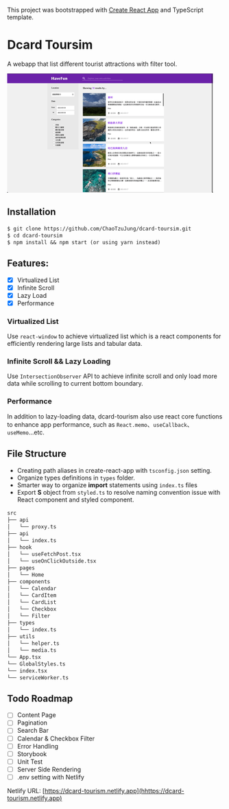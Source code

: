 This project was bootstrapped with [Create React App](https://github.com/facebook/create-react-app) and TypeScript template.

# Dcard Toursim
A webapp that list different tourist attractions with filter tool. 

![image](./assets/dcard-toursim.gif)

## Installation

```shell
$ git clone https://github.com/ChaoTzuJung/dcard-toursim.git
$ cd dcard-toursim
$ npm install && npm start (or using yarn instead)
```

## Features:
  - [X] Virtualized List
  - [X] Infinite Scroll
  - [X] Lazy Load
  - [X] Performance

### Virtualized List
Use `react-window` to achieve virtualized list which is a react components for efficiently rendering large lists and tabular data.

### Infinite Scroll && Lazy Loading
Use `IntersectionObserver` API to achieve infinite scroll and only load more data while scrolling to current bottom boundary.

### Performance
In addition to lazy-loading data, dcard-tourism also use react core functions to enhance app performance, such as `React.memo`、`useCallback`、`useMemo`...etc.

## File Structure
- Creating path aliases in create-react-app with `tsconfig.json` setting.
- Organize types definitions in `types` folder.
- Smarter way to organize **import** statements using `index.ts` files
- Export **S** object from `styled.ts` to resolve naming convention issue with React component and styled component.
```
src
├── api
│   └── proxy.ts
├── api
│   └── index.ts
├── hook
│   └── useFetchPost.tsx
│   └── useOnClickOutside.tsx
├── pages
│   └── Home
├── components
│   └── Calendar
│   └── CardItem
│   └── CardList
│   └── Checkbox
│   └── Filter
├── types
│   └── index.ts
├── utils
│   └── helper.ts
│   └── media.ts
└── App.tsx
└── GlobalStyles.ts
└── index.tsx
└── serviceWorker.ts
```

## Todo Roadmap
  - [ ] Content Page
  - [ ] Pagination
  - [ ] Search Bar
  - [ ] Calendar & Checkbox Filter
  - [ ] Error Handling
  - [ ] Storybook
  - [ ] Unit Test
  - [ ] Server Side Rendering
  - [ ] .env setting with Netlify

Netlify URL: [https://dcard-tourism.netlify.app](hhttps://dcard-tourism.netlify.app)
